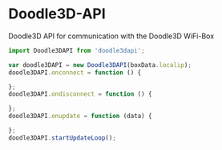 # Doodle3D-API
Doodle3D API for communication with the Doodle3D WiFi-Box

```javascript
import Doodle3DAPI from 'doodle3dapi';

var doodle3DAPI = new Doodle3DAPI(boxData.localip);
doodle3DAPI.onconnect = function () {

};
doodle3DAPI.ondisconnect = function () {

};
doodle3DAPI.onupdate = function (data) {

};
doodle3DAPI.startUpdateLoop();
```

